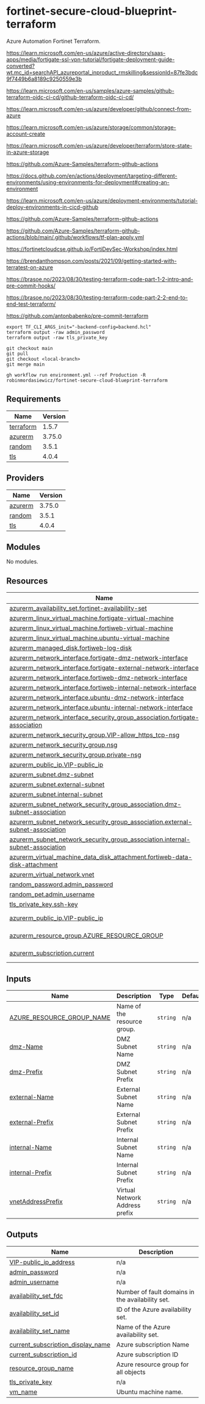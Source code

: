 # fortinet-secure-cloud-blueprint-terraform

Azure Automation Fortinet Terraform.

https://learn.microsoft.com/en-us/azure/active-directory/saas-apps/media/fortigate-ssl-vpn-tutorial/fortigate-deployment-guide-converted?wt.mc_id=searchAPI_azureportal_inproduct_rmskilling&sessionId=87fe3bdc9f7449b6a8189c9250559e3b

https://learn.microsoft.com/en-us/samples/azure-samples/github-terraform-oidc-ci-cd/github-terraform-oidc-ci-cd/

https://learn.microsoft.com/en-us/azure/developer/github/connect-from-azure

https://learn.microsoft.com/en-us/azure/storage/common/storage-account-create

https://learn.microsoft.com/en-us/azure/developer/terraform/store-state-in-azure-storage

https://github.com/Azure-Samples/terraform-github-actions

https://docs.github.com/en/actions/deployment/targeting-different-environments/using-environments-for-deployment#creating-an-environment

https://learn.microsoft.com/en-us/azure/deployment-environments/tutorial-deploy-environments-in-cicd-github

https://github.com/Azure-Samples/terraform-github-actions

https://github.com/Azure-Samples/terraform-github-actions/blob/main/.github/workflows/tf-plan-apply.yml

https://fortinetcloudcse.github.io/FortiDevSec-Workshop/index.html

https://brendanthompson.com/posts/2021/09/getting-started-with-terratest-on-azure

https://brasoe.no/2023/08/30/testing-terraform-code-part-1-2-intro-and-pre-commit-hooks/

https://brasoe.no/2023/08/30/testing-terraform-code-part-2-2-end-to-end-test-terraform/

https://github.com/antonbabenko/pre-commit-terraform

```
export TF_CLI_ARGS_init="-backend-config=backend.hcl"
terraform output -raw admin_password
terraform output -raw tls_private_key
```

```
git checkout main
git pull
git checkout <local-branch>
git merge main
```

```
gh workflow run environment.yml --ref Production -R robinmordasiewicz/fortinet-secure-cloud-blueprint-terraform
```

<!-- BEGINNING OF PRE-COMMIT-TERRAFORM DOCS HOOK -->
## Requirements

| Name | Version |
|------|---------|
| <a name="requirement_terraform"></a> [terraform](#requirement\_terraform) | 1.5.7 |
| <a name="requirement_azurerm"></a> [azurerm](#requirement\_azurerm) | 3.75.0 |
| <a name="requirement_random"></a> [random](#requirement\_random) | 3.5.1 |
| <a name="requirement_tls"></a> [tls](#requirement\_tls) | 4.0.4 |

## Providers

| Name | Version |
|------|---------|
| <a name="provider_azurerm"></a> [azurerm](#provider\_azurerm) | 3.75.0 |
| <a name="provider_random"></a> [random](#provider\_random) | 3.5.1 |
| <a name="provider_tls"></a> [tls](#provider\_tls) | 4.0.4 |

## Modules

No modules.

## Resources

| Name | Type |
|------|------|
| [azurerm_availability_set.fortinet-availability-set](https://registry.terraform.io/providers/hashicorp/azurerm/3.75.0/docs/resources/availability_set) | resource |
| [azurerm_linux_virtual_machine.fortigate-virtual-machine](https://registry.terraform.io/providers/hashicorp/azurerm/3.75.0/docs/resources/linux_virtual_machine) | resource |
| [azurerm_linux_virtual_machine.fortiweb-virtual-machine](https://registry.terraform.io/providers/hashicorp/azurerm/3.75.0/docs/resources/linux_virtual_machine) | resource |
| [azurerm_linux_virtual_machine.ubuntu-virtual-machine](https://registry.terraform.io/providers/hashicorp/azurerm/3.75.0/docs/resources/linux_virtual_machine) | resource |
| [azurerm_managed_disk.fortiweb-log-disk](https://registry.terraform.io/providers/hashicorp/azurerm/3.75.0/docs/resources/managed_disk) | resource |
| [azurerm_network_interface.fortigate-dmz-network-interface](https://registry.terraform.io/providers/hashicorp/azurerm/3.75.0/docs/resources/network_interface) | resource |
| [azurerm_network_interface.fortigate-external-network-interface](https://registry.terraform.io/providers/hashicorp/azurerm/3.75.0/docs/resources/network_interface) | resource |
| [azurerm_network_interface.fortiweb-dmz-network-interface](https://registry.terraform.io/providers/hashicorp/azurerm/3.75.0/docs/resources/network_interface) | resource |
| [azurerm_network_interface.fortiweb-internal-network-interface](https://registry.terraform.io/providers/hashicorp/azurerm/3.75.0/docs/resources/network_interface) | resource |
| [azurerm_network_interface.ubuntu-dmz-network-interface](https://registry.terraform.io/providers/hashicorp/azurerm/3.75.0/docs/resources/network_interface) | resource |
| [azurerm_network_interface.ubuntu-internal-network-interface](https://registry.terraform.io/providers/hashicorp/azurerm/3.75.0/docs/resources/network_interface) | resource |
| [azurerm_network_interface_security_group_association.fortigate-association](https://registry.terraform.io/providers/hashicorp/azurerm/3.75.0/docs/resources/network_interface_security_group_association) | resource |
| [azurerm_network_security_group.VIP-allow_https_tcp-nsg](https://registry.terraform.io/providers/hashicorp/azurerm/3.75.0/docs/resources/network_security_group) | resource |
| [azurerm_network_security_group.nsg](https://registry.terraform.io/providers/hashicorp/azurerm/3.75.0/docs/resources/network_security_group) | resource |
| [azurerm_network_security_group.private-nsg](https://registry.terraform.io/providers/hashicorp/azurerm/3.75.0/docs/resources/network_security_group) | resource |
| [azurerm_public_ip.VIP-public_ip](https://registry.terraform.io/providers/hashicorp/azurerm/3.75.0/docs/resources/public_ip) | resource |
| [azurerm_subnet.dmz-subnet](https://registry.terraform.io/providers/hashicorp/azurerm/3.75.0/docs/resources/subnet) | resource |
| [azurerm_subnet.external-subnet](https://registry.terraform.io/providers/hashicorp/azurerm/3.75.0/docs/resources/subnet) | resource |
| [azurerm_subnet.internal-subnet](https://registry.terraform.io/providers/hashicorp/azurerm/3.75.0/docs/resources/subnet) | resource |
| [azurerm_subnet_network_security_group_association.dmz-subnet-association](https://registry.terraform.io/providers/hashicorp/azurerm/3.75.0/docs/resources/subnet_network_security_group_association) | resource |
| [azurerm_subnet_network_security_group_association.external-subnet-association](https://registry.terraform.io/providers/hashicorp/azurerm/3.75.0/docs/resources/subnet_network_security_group_association) | resource |
| [azurerm_subnet_network_security_group_association.internal-subnet-association](https://registry.terraform.io/providers/hashicorp/azurerm/3.75.0/docs/resources/subnet_network_security_group_association) | resource |
| [azurerm_virtual_machine_data_disk_attachment.fortiweb-data-disk-attachment](https://registry.terraform.io/providers/hashicorp/azurerm/3.75.0/docs/resources/virtual_machine_data_disk_attachment) | resource |
| [azurerm_virtual_network.vnet](https://registry.terraform.io/providers/hashicorp/azurerm/3.75.0/docs/resources/virtual_network) | resource |
| [random_password.admin_password](https://registry.terraform.io/providers/hashicorp/random/3.5.1/docs/resources/password) | resource |
| [random_pet.admin_username](https://registry.terraform.io/providers/hashicorp/random/3.5.1/docs/resources/pet) | resource |
| [tls_private_key.ssh-key](https://registry.terraform.io/providers/hashicorp/tls/4.0.4/docs/resources/private_key) | resource |
| [azurerm_public_ip.VIP-public_ip](https://registry.terraform.io/providers/hashicorp/azurerm/3.75.0/docs/data-sources/public_ip) | data source |
| [azurerm_resource_group.AZURE_RESOURCE_GROUP](https://registry.terraform.io/providers/hashicorp/azurerm/3.75.0/docs/data-sources/resource_group) | data source |
| [azurerm_subscription.current](https://registry.terraform.io/providers/hashicorp/azurerm/3.75.0/docs/data-sources/subscription) | data source |

## Inputs

| Name | Description | Type | Default | Required |
|------|-------------|------|---------|:--------:|
| <a name="input_AZURE_RESOURCE_GROUP_NAME"></a> [AZURE\_RESOURCE\_GROUP\_NAME](#input\_AZURE\_RESOURCE\_GROUP\_NAME) | Name of the resource group. | `string` | n/a | yes |
| <a name="input_dmz-Name"></a> [dmz-Name](#input\_dmz-Name) | DMZ Subnet Name | `string` | n/a | yes |
| <a name="input_dmz-Prefix"></a> [dmz-Prefix](#input\_dmz-Prefix) | DMZ Subnet Prefix | `string` | n/a | yes |
| <a name="input_external-Name"></a> [external-Name](#input\_external-Name) | External Subnet Name | `string` | n/a | yes |
| <a name="input_external-Prefix"></a> [external-Prefix](#input\_external-Prefix) | External Subnet Prefix | `string` | n/a | yes |
| <a name="input_internal-Name"></a> [internal-Name](#input\_internal-Name) | Internal Subnet Name | `string` | n/a | yes |
| <a name="input_internal-Prefix"></a> [internal-Prefix](#input\_internal-Prefix) | Internal Subnet Prefix | `string` | n/a | yes |
| <a name="input_vnetAddressPrefix"></a> [vnetAddressPrefix](#input\_vnetAddressPrefix) | Virtual Network Address prefix | `string` | n/a | yes |

## Outputs

| Name | Description |
|------|-------------|
| <a name="output_VIP-public_ip_address"></a> [VIP-public\_ip\_address](#output\_VIP-public\_ip\_address) | n/a |
| <a name="output_admin_password"></a> [admin\_password](#output\_admin\_password) | n/a |
| <a name="output_admin_username"></a> [admin\_username](#output\_admin\_username) | n/a |
| <a name="output_availability_set_fdc"></a> [availability\_set\_fdc](#output\_availability\_set\_fdc) | Number of fault domains in the availability set. |
| <a name="output_availability_set_id"></a> [availability\_set\_id](#output\_availability\_set\_id) | ID of the Azure availability set. |
| <a name="output_availability_set_name"></a> [availability\_set\_name](#output\_availability\_set\_name) | Name of the Azure availability set. |
| <a name="output_current_subscription_display_name"></a> [current\_subscription\_display\_name](#output\_current\_subscription\_display\_name) | Azure subscription Name |
| <a name="output_current_subscription_id"></a> [current\_subscription\_id](#output\_current\_subscription\_id) | Azure subscription ID |
| <a name="output_resource_group_name"></a> [resource\_group\_name](#output\_resource\_group\_name) | Azure resource group for all objects |
| <a name="output_tls_private_key"></a> [tls\_private\_key](#output\_tls\_private\_key) | n/a |
| <a name="output_vm_name"></a> [vm\_name](#output\_vm\_name) | Ubuntu machine name. |
<!-- END OF PRE-COMMIT-TERRAFORM DOCS HOOK -->
